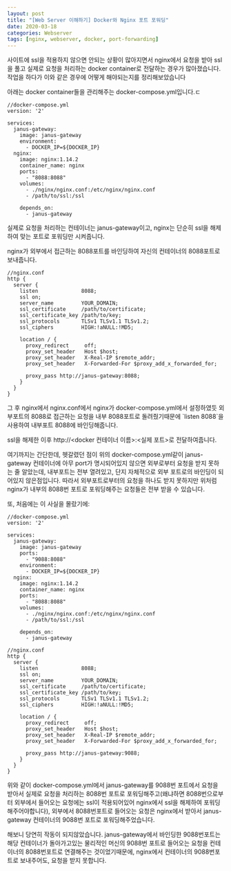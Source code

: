 ```yaml
---
layout: post
title: "[Web Server 이해하기] Docker와 Nginx 포트 포워딩"
date: 2020-03-18
categories: Webserver
tags: [nginx, webserver, docker, port-forwarding]
---
```


사이트에 ssl을 적용하지 않으면 안되는 상황이 많아지면서 nginx에서 요청을 받아 ssl을 풀고 실제로 요청을 처리하는 docker container로 전달하는 경우가 많아졌습니다. 작업을 하다가 이와 같은 경우에 어떻게 해야되는지를 정리해보았습니다

아래는 docker container들을 관리해주는 docker-compose.yml입니다.ㄷ

```
//docker-compose.yml
version: '2'

services:
  janus-gateway:
    image: janus-gateway
    environment:
      - DOCKER_IP=${DOCKER_IP}
  nginx:
    image: nginx:1.14.2
    container_name: nginx
    ports:
      - "8088:8088"
    volumes:
      - ./nginx/nginx.conf:/etc/nginx/nginx.conf
      - /path/to/ssl:/ssl

    depends_on:
      - janus-gateway
```

실제로 요청을 처리하는 컨테이너는 janus-gateway이고, nginx는 단순히 ssl을 해제하여 맞는 포트로 포워딩만 시켜줍니다.

nginx가 외부에서 접근하는 8088포트를 바인딩하여 자신의 컨테이너의 8088포트로 보내줍니다.

```
//nginx.conf
http {
  server {
    listen              8088;
    ssl on;
    server_name         YOUR_DOMAIN;
    ssl_certificate     /path/to/certificate;
    ssl_certificate_key /path/to/key;
    ssl_protocols       TLSv1 TLSv1.1 TLSv1.2;
    ssl_ciphers         HIGH:!aNULL:!MD5;

    location / {
      proxy_redirect     off;
      proxy_set_header   Host $host;
      proxy_set_header   X-Real-IP $remote_addr;
      proxy_set_header   X-Forwarded-For $proxy_add_x_forwarded_for;

      proxy_pass http://janus-gateway:8088;
    }
  }
}
```

그 후 nginx에서 nginx.conf에서 nginx가 docker-compose.yml에서 설정하였듯 외부포트의 8088로 접근하는 요청을 내부 8088포트로 돌려줬기때문에 \`listen 8088\`을 사용하여 내부포트 8088에 바인딩해줍니다.

ssl을 해제한 이후 http://<docker 컨테이너 이름>:<실제 포트>로 전달하여줍니다.

여기까지는 간단한데, 헷갈렸던 점이 위의 docker-compose.yml같이 janus-gateway 컨테이너에 아무 port가 명시되어있지 않으면 외부로부터 요청을 받지 못하는 줄 알았는데, 내부포트는 전부 열려있고, 단지 자체적으로 외부 포트로의 바인딩이 되어있지 않은점입니다. 따라서 외부포트로부터의 요청을 하나도 받지 못하지만 위처럼 nginx가 내부의 8088번 포트로 포워딩해주는 요청들은 전부 받을 수 있습니다.

또, 처음에는 이 사실을 몰랐기에:

```
//docker-compose.yml
version: '2'

services:
  janus-gateway:
    image: janus-gateway
    ports:
      - "9088:8088"
    environment:
      - DOCKER_IP=${DOCKER_IP}
  nginx:
    image: nginx:1.14.2
    container_name: nginx
    ports:
      - "8088:8088"
    volumes:
      - ./nginx/nginx.conf:/etc/nginx/nginx.conf
      - /path/to/ssl:/ssl

    depends_on:
      - janus-gateway
```

```
//nginx.conf
http {
  server {
    listen              8088;
    ssl on;
    server_name         YOUR_DOMAIN;
    ssl_certificate     /path/to/certificate;
    ssl_certificate_key /path/to/key;
    ssl_protocols       TLSv1 TLSv1.1 TLSv1.2;
    ssl_ciphers         HIGH:!aNULL:!MD5;

    location / {
      proxy_redirect     off;
      proxy_set_header   Host $host;
      proxy_set_header   X-Real-IP $remote_addr;
      proxy_set_header   X-Forwarded-For $proxy_add_x_forwarded_for;

      proxy_pass http://janus-gateway:9088;
    }
  }
}
```

위와 같이 docker-compose.yml에서 janus-gateway를 9088번 포트에서 요청을 받아서 실제로 요청을 처리하는 8088번 포트로 포워딩해주고(왜냐하면 8088번으로부터 외부에서 들어오는 요청에는 ssl이 적용되어있어 nginx에서 ssl을 해제하여 포워딩해주어야합니다), 외부에서 8088번포트로 들어오는 요청은 nginx에서 받아서 janus-gateway 컨테이너의 9088번 포트로 포워딩해주었습니다.

해보니 당연히 작동이 되지않았습니다. janus-gateway에서 바인딩한 9088번포트는 해당 컨테이너가 돌아가고있는 물리적인 머신의 9088번 포트로 들어오는 요청을 컨테이너의 8088번포트로 연결해주는 것이었기때문에, nginx에서 컨테이너의 9088번포트로 보내주어도, 요청을 받지 못합니다.